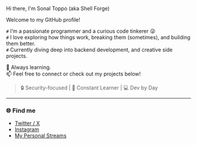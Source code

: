 Hi there, I'm Sonal Toppo (aka Shell Forge)

Welcome to my GitHub profile!

`#` I’m a passionate programmer and a curious code tinkerer 😜  
`#` I love exploring how things work, breaking them (sometimes), and building them better.  
`#` Currently diving deep into backend development, and creative side projects.

🚀 Always learning.  
📫 Feel free to connect or check out my projects below!

> 🔒 Security-focused | 🧠 Constant Learner | 💻 Dev by Day

---

### 🌐 Find me

- [Twitter / X](https://twitter.com/shellforge)
- [Instagram](https://instagram.com/shellforge7)
- [My Personal Streams](https://youtube.com/@shellforgelive)
